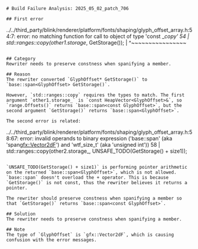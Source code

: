 ```
# Build Failure Analysis: 2025_05_02_patch_706

## First error

```
../../third_party/blink/renderer/platform/fonts/shaping/glyph_offset_array.h:54:7: error: no matching function for call to object of type 'const __copy'
   54 |       std::ranges::copy(other1.storage_, GetStorage());
      |       ^~~~~~~~~~~~~~~~~
```

## Category
Rewriter needs to preserve constness when spanifying a member.

## Reason
The rewriter converted `GlyphOffset* GetStorage()` to `base::span<GlyphOffset> GetStorage()`.

However, `std::ranges::copy` requires the types to match. The first argument `other1.storage_` is `const HeapVector<GlyphOffset>&`, so `range.Offsets()` returns `base::span<const GlyphOffset>`, but the second argument `GetStorage()` returns `base::span<GlyphOffset>`.

The second error is related:
```
../../third_party/blink/renderer/platform/fonts/shaping/glyph_offset_array.h:58:67: error: invalid operands to binary expression ('base::span<GlyphOffset>' (aka 'span<gfx::Vector2dF>') and 'wtf_size_t' (aka 'unsigned int'))
   58 |       std::ranges::copy(other2.storage_, UNSAFE_TODO(GetStorage() + size1));
```

`UNSAFE_TODO(GetStorage() + size1)` is performing pointer arithmetic on the returned `base::span<GlyphOffset>`, which is not allowed. `base::span` doesn't overload the + operator. This is because `GetStorage()` is not const, thus the rewriter believes it returns a pointer.

The rewriter should preserve constness when spanifying a member so that `GetStorage()` returns `base::span<const GlyphOffset>`.

## Solution
The rewriter needs to preserve constness when spanifying a member.

## Note
The type of `GlyphOffset` is `gfx::Vector2dF`, which is causing confusion with the error messages.